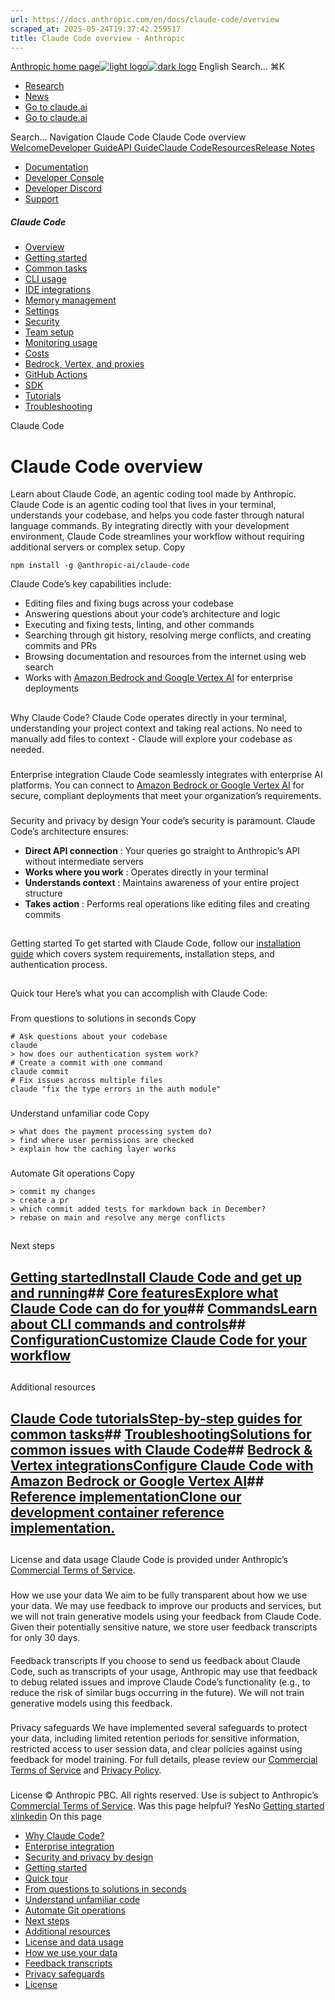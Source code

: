 ```yaml
---
url: https://docs.anthropic.com/en/docs/claude-code/overview
scraped_at: 2025-05-24T19:37:42.259517
title: Claude Code overview - Anthropic
---
```


[Anthropic home page![light logo](https://mintlify.s3.us-west-1.amazonaws.com/anthropic/logo/light.svg)![dark logo](https://mintlify.s3.us-west-1.amazonaws.com/anthropic/logo/dark.svg)](https://docs.anthropic.com/)
English
Search...
⌘K
  * [Research](https://www.anthropic.com/research)
  * [News](https://www.anthropic.com/news)
  * [Go to claude.ai](https://claude.ai/)
  * [Go to claude.ai](https://claude.ai/)


Search...
Navigation
Claude Code
Claude Code overview
[Welcome](https://docs.anthropic.com/en/home)[Developer Guide](https://docs.anthropic.com/en/docs/welcome)[API Guide](https://docs.anthropic.com/en/api/overview)[Claude Code](https://docs.anthropic.com/en/docs/claude-code/overview)[Resources](https://docs.anthropic.com/en/resources/overview)[Release Notes](https://docs.anthropic.com/en/release-notes/overview)
* [Documentation](https://docs.anthropic.com/en/home)
* [Developer Console](https://console.anthropic.com/)
* [Developer Discord](https://www.anthropic.com/discord)
* [Support](https://support.anthropic.com/)
##### Claude Code
  * [Overview](https://docs.anthropic.com/en/docs/claude-code/overview)
  * [Getting started](https://docs.anthropic.com/en/docs/claude-code/getting-started)
  * [Common tasks](https://docs.anthropic.com/en/docs/claude-code/common-tasks)
  * [CLI usage](https://docs.anthropic.com/en/docs/claude-code/cli-usage)
  * [IDE integrations](https://docs.anthropic.com/en/docs/claude-code/ide-integrations)
  * [Memory management](https://docs.anthropic.com/en/docs/claude-code/memory)
  * [Settings](https://docs.anthropic.com/en/docs/claude-code/settings)
  * [Security](https://docs.anthropic.com/en/docs/claude-code/security)
  * [Team setup](https://docs.anthropic.com/en/docs/claude-code/team)
  * [Monitoring usage](https://docs.anthropic.com/en/docs/claude-code/monitoring-usage)
  * [Costs](https://docs.anthropic.com/en/docs/claude-code/costs)
  * [Bedrock, Vertex, and proxies](https://docs.anthropic.com/en/docs/claude-code/bedrock-vertex-proxies)
  * [GitHub Actions](https://docs.anthropic.com/en/docs/claude-code/github-actions)
  * [SDK](https://docs.anthropic.com/en/docs/claude-code/sdk)
  * [Tutorials](https://docs.anthropic.com/en/docs/claude-code/tutorials)
  * [Troubleshooting](https://docs.anthropic.com/en/docs/claude-code/troubleshooting)


Claude Code
# Claude Code overview
Learn about Claude Code, an agentic coding tool made by Anthropic.
Claude Code is an agentic coding tool that lives in your terminal, understands your codebase, and helps you code faster through natural language commands. By integrating directly with your development environment, Claude Code streamlines your workflow without requiring additional servers or complex setup.
Copy
```
npm install -g @anthropic-ai/claude-code

```

Claude Code’s key capabilities include:
  * Editing files and fixing bugs across your codebase
  * Answering questions about your code’s architecture and logic
  * Executing and fixing tests, linting, and other commands
  * Searching through git history, resolving merge conflicts, and creating commits and PRs
  * Browsing documentation and resources from the internet using web search
  * Works with [Amazon Bedrock and Google Vertex AI](https://docs.anthropic.com/en/docs/claude-code/bedrock-vertex-proxies) for enterprise deployments


## 
[​](https://docs.anthropic.com/en/docs/claude-code/overview#why-claude-code%3F)
Why Claude Code?
Claude Code operates directly in your terminal, understanding your project context and taking real actions. No need to manually add files to context - Claude will explore your codebase as needed.
### 
[​](https://docs.anthropic.com/en/docs/claude-code/overview#enterprise-integration)
Enterprise integration
Claude Code seamlessly integrates with enterprise AI platforms. You can connect to [Amazon Bedrock or Google Vertex AI](https://docs.anthropic.com/en/docs/claude-code/bedrock-vertex-proxies) for secure, compliant deployments that meet your organization’s requirements.
### 
[​](https://docs.anthropic.com/en/docs/claude-code/overview#security-and-privacy-by-design)
Security and privacy by design
Your code’s security is paramount. Claude Code’s architecture ensures:
  * **Direct API connection** : Your queries go straight to Anthropic’s API without intermediate servers
  * **Works where you work** : Operates directly in your terminal
  * **Understands context** : Maintains awareness of your entire project structure
  * **Takes action** : Performs real operations like editing files and creating commits


## 
[​](https://docs.anthropic.com/en/docs/claude-code/overview#getting-started)
Getting started
To get started with Claude Code, follow our [installation guide](https://docs.anthropic.com/en/docs/claude-code/getting-started) which covers system requirements, installation steps, and authentication process.
## 
[​](https://docs.anthropic.com/en/docs/claude-code/overview#quick-tour)
Quick tour
Here’s what you can accomplish with Claude Code:
### 
[​](https://docs.anthropic.com/en/docs/claude-code/overview#from-questions-to-solutions-in-seconds)
From questions to solutions in seconds
Copy
```
# Ask questions about your codebase
claude
> how does our authentication system work?
# Create a commit with one command
claude commit
# Fix issues across multiple files
claude "fix the type errors in the auth module"

```

### 
[​](https://docs.anthropic.com/en/docs/claude-code/overview#understand-unfamiliar-code)
Understand unfamiliar code
Copy
```
> what does the payment processing system do?
> find where user permissions are checked
> explain how the caching layer works

```

### 
[​](https://docs.anthropic.com/en/docs/claude-code/overview#automate-git-operations)
Automate Git operations
Copy
```
> commit my changes
> create a pr
> which commit added tests for markdown back in December?
> rebase on main and resolve any merge conflicts

```

## 
[​](https://docs.anthropic.com/en/docs/claude-code/overview#next-steps)
Next steps
## [Getting startedInstall Claude Code and get up and running](https://docs.anthropic.com/en/docs/claude-code/getting-started)## [Core featuresExplore what Claude Code can do for you](https://docs.anthropic.com/en/docs/claude-code/common-tasks)## [CommandsLearn about CLI commands and controls](https://docs.anthropic.com/en/docs/claude-code/cli-usage)## [ConfigurationCustomize Claude Code for your workflow](https://docs.anthropic.com/en/docs/claude-code/settings)
## 
[​](https://docs.anthropic.com/en/docs/claude-code/overview#additional-resources)
Additional resources
## [Claude Code tutorialsStep-by-step guides for common tasks](https://docs.anthropic.com/en/docs/claude-code/tutorials)## [TroubleshootingSolutions for common issues with Claude Code](https://docs.anthropic.com/en/docs/claude-code/troubleshooting)## [Bedrock & Vertex integrationsConfigure Claude Code with Amazon Bedrock or Google Vertex AI](https://docs.anthropic.com/en/docs/claude-code/bedrock-vertex-proxies)## [Reference implementationClone our development container reference implementation.](https://github.com/anthropics/claude-code/tree/main/.devcontainer)
## 
[​](https://docs.anthropic.com/en/docs/claude-code/overview#license-and-data-usage)
License and data usage
Claude Code is provided under Anthropic’s [Commercial Terms of Service](https://www.anthropic.com/legal/commercial-terms).
### 
[​](https://docs.anthropic.com/en/docs/claude-code/overview#how-we-use-your-data)
How we use your data
We aim to be fully transparent about how we use your data. We may use feedback to improve our products and services, but we will not train generative models using your feedback from Claude Code. Given their potentially sensitive nature, we store user feedback transcripts for only 30 days.
#### 
[​](https://docs.anthropic.com/en/docs/claude-code/overview#feedback-transcripts)
Feedback transcripts
If you choose to send us feedback about Claude Code, such as transcripts of your usage, Anthropic may use that feedback to debug related issues and improve Claude Code’s functionality (e.g., to reduce the risk of similar bugs occurring in the future). We will not train generative models using this feedback.
### 
[​](https://docs.anthropic.com/en/docs/claude-code/overview#privacy-safeguards)
Privacy safeguards
We have implemented several safeguards to protect your data, including limited retention periods for sensitive information, restricted access to user session data, and clear policies against using feedback for model training.
For full details, please review our [Commercial Terms of Service](https://www.anthropic.com/legal/commercial-terms) and [Privacy Policy](https://www.anthropic.com/legal/privacy).
### 
[​](https://docs.anthropic.com/en/docs/claude-code/overview#license)
License
© Anthropic PBC. All rights reserved. Use is subject to Anthropic’s [Commercial Terms of Service](https://www.anthropic.com/legal/commercial-terms).
Was this page helpful?
YesNo
[Getting started](https://docs.anthropic.com/en/docs/claude-code/getting-started)
[x](https://x.com/AnthropicAI)[linkedin](https://www.linkedin.com/company/anthropicresearch)
On this page
  * [Why Claude Code?](https://docs.anthropic.com/en/docs/claude-code/overview#why-claude-code%3F)
  * [Enterprise integration](https://docs.anthropic.com/en/docs/claude-code/overview#enterprise-integration)
  * [Security and privacy by design](https://docs.anthropic.com/en/docs/claude-code/overview#security-and-privacy-by-design)
  * [Getting started](https://docs.anthropic.com/en/docs/claude-code/overview#getting-started)
  * [Quick tour](https://docs.anthropic.com/en/docs/claude-code/overview#quick-tour)
  * [From questions to solutions in seconds](https://docs.anthropic.com/en/docs/claude-code/overview#from-questions-to-solutions-in-seconds)
  * [Understand unfamiliar code](https://docs.anthropic.com/en/docs/claude-code/overview#understand-unfamiliar-code)
  * [Automate Git operations](https://docs.anthropic.com/en/docs/claude-code/overview#automate-git-operations)
  * [Next steps](https://docs.anthropic.com/en/docs/claude-code/overview#next-steps)
  * [Additional resources](https://docs.anthropic.com/en/docs/claude-code/overview#additional-resources)
  * [License and data usage](https://docs.anthropic.com/en/docs/claude-code/overview#license-and-data-usage)
  * [How we use your data](https://docs.anthropic.com/en/docs/claude-code/overview#how-we-use-your-data)
  * [Feedback transcripts](https://docs.anthropic.com/en/docs/claude-code/overview#feedback-transcripts)
  * [Privacy safeguards](https://docs.anthropic.com/en/docs/claude-code/overview#privacy-safeguards)
  * [License](https://docs.anthropic.com/en/docs/claude-code/overview#license)



